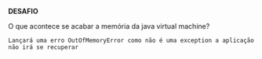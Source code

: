 **DESAFIO**

O que acontece se acabar a memória da java virtual machine?

``Lançará uma erro OutOfMemoryError como não é uma exception a aplicação não irá se recuperar``
